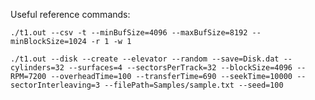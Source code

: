 Useful reference commands:

`./t1.out --csv -t --minBufSize=4096 --maxBufSize=8192 --minBlockSize=1024 -r 1 -w 1`

`./t1.out --disk --create --elevator --random --save=Disk.dat --cylinders=32 --surfaces=4 --sectorsPerTrack=32 --blockSize=4096 --RPM=7200 --overheadTime=100 --transferTime=690 --seekTime=10000 --sectorInterleaving=3 --filePath=Samples/sample.txt --seed=100 `